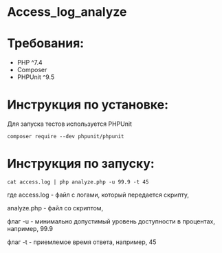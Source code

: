 # Access_log_analyze

<h1>Требования:</h1>

<ul>
<li>PHP ^7.4</li>
<li>Composer</li>
<li>PHPUnit ^9.5 </li>
</ul>

<h1>Инструкция по установке:</h1>

Для запуска тестов используется PHPUnit

`composer require --dev phpunit/phpunit`

<h1>Инструкция по запуску:</h2>

`cat access.log | php analyze.php -u 99.9 -t 45`

<p>где access.log - файл с логами, который передается скрипту,</p> 
<p>analyze.php - файл со скриптом,</p> 
<p>флаг -u - минимально допустимый уровень доступности в процентах, например, 99.9</p> 
<p>флаг -t - приемлемое время ответа, например, 45</p>



